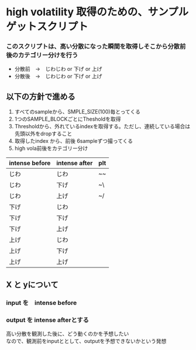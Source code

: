 # high volatility 取得のための、サンプルゲットスクリプト
### このスクリプトは、高い分散になった瞬間を取得しそこから分散前後のカテゴリー分けを行う
* 分散前　→　じわじわ or 下げ or 上げ
* 分散後　→　じわじわ or 下げ or 上げ

## 以下の方針で進める
1. すべてのsampleから、SMPLE_SIZE(100)毎とってくる
1. 1つのSAMPLE_BLOCKごとにThesholdを取得
1. Thresholdから、外れているindexを取得する。ただし、連続している場合は先頭以外をdropすること
1. 取得したindex から、前後 6sampleずつ撮ってくる
1. high vola前後をカテゴリー分け  

|intense before | intense after | plt |
|---|---|---|
| じわ | じわ |  ~~ |
| じわ | 下げ | ~\ |
| じわ | 上げ | ~/ |
| 下げ | じわ |
| 下げ | 下げ |
| 下げ | 上げ |
| 上げ | じわ |
| 上げ | 下げ |
| 上げ | 上げ |

## X と yについて
### input を　intense before
### output を intense afterとする
高い分散を観測した後に、どう動くのかを予想したい  
なので、観測前をinputととして、outputを予想できないかという発想
